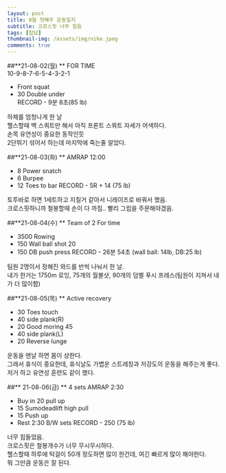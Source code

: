```yaml
---
layout: post
title: 8월 첫째주 운동일지
subtitle: 크로스핏 너무 힘듬
tags: [잡담]
thumbnail-img: /assets/img/nike.jpeg
comments: true
---
```


##**21-08-02(월)  **
FOR TIME    
10-9-8-7-6-5-4-3-2-1  
* Front squat  
* 30 Double under  
RECORD - 9분 8초(85 lb)
  
하체를 엄청나게 한 날   
헬스할때 백 스쿼트만 해서 아직 프론트 스쿼트 자세가 어색하다.  
손목 유연성이 중요한 동작인듯  
2단뛰기 섞어서 하는데 마지막에 죽는줄 알았다. 


##**21-08-03(화)  **
AMRAP 12:00
* 8 Power snatch  
* 6 Burpee
* 12 Toes to bar 
RECORD - 5R + 14 (75 lb)

토투바로 하면 1세트하고 지칠거 같아서 니레이즈로 바꿔서 했음.  
크로스핏하니까 철봉할때 손이 다 까짐.. 빨리 그립을 주문해야겠음.  

##**21-08-04(수)  **
Team of 2
For time 
* 3500 Rowing
* 150 Wall ball shot 20
* 150 DB push press
RECORD - 26분 54초 (wall ball: 14lb, DB:25 lb)

팀원 2명이서 정해진 와드를 반씩 나눠서 한 날.  
내가 한거는 1750m 로잉, 75개의 월볼샷, 90개의 덤벨 푸시 프레스(팀원이 지쳐서 내가 더 많이함)

##**21-08-05(목)  **
Active recovery
* 30 Toes touch
* 40 side plank(R)
* 20 Good moring 45
* 40 side plank(L)
* 20 Reverse lunge

운동을 맨날 하면 몸이 상한다.  
그래서 휴식이 중요한데, 휴식날도 가볍운 스트레칭과 저강도의 운동을 해주는게 좋다.  
저거 하고 유연성 훈련도 같이 했다.  

##** 21-08-06(금)  **
4 sets AMRAP 2:30
* Buy in 20 pull up
* 15 Sumodeadlift high pull
* 15 Push up
* Rest 2:30 B/W sets
RECORD - 250 (75 lb)

너무 힘들었음.  
크로스핏은 철봉개수가 너무 무시무시하다.  
헬스할때 하루에 턱걸이 50개 정도하면 많이 한건데, 여긴 빠르게 많이 해야한다.  
뭐 그만큼 운동은 잘 된다.  
